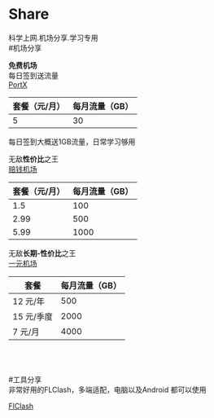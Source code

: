# Share
科学上网.机场分享.学习专用<br> 
#机场分享<br>

**免费机场**<br> 
每日签到送流量<br> 
[PortX](https://portal.eask.ink/auth/register?code=R7dd "访问网站")<br> 

| 套餐（元/月） | 每月流量（GB） |
| ----------- | ----------- |
| 5   | 30      |

每日签到大概送1GB流量，日常学习够用<br> 


无敌**性价比**之王<br> 
[赔钱机场](https://dash.pqjc.site/#/register?code=Jr2Qrx83 "访问网站")<br> 

| 套餐（元/月） | 每月流量（GB） |
| ----------- | ----------- |
| 1.5    | 100      |
| 2.99   | 500      |
| 5.99   | 1000     |



无敌**长期-性价比**之王<br> 
[一元机场](https://xn--4gq62f52gdss.top/#/register?code=HSI1beBV "访问网站")<br> 

| 套餐        | 每月流量（GB） |
| ----------- | ----------- |
| 12  元/年   | 500         |
| 15  元/季度 | 2000        |
| 7   元/月   | 4000        |



<br>
<br>
<br>
#工具分享<br>
非常好用的FLClash，多端适配，电脑以及Android 都可以使用<br >

[FlClash](https://github.com/chen08209/FlClash/releases "访问网站")<br>
